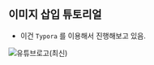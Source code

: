 ## 이미지 삽입 튜토리얼

- 이건 `Typora` 를 이용해서 진행해보고 있음.

![유튜브로고(최신)](joonlab.github.io/images/2024-11-04-image-tutorial/youtube-logo.jpeg)
